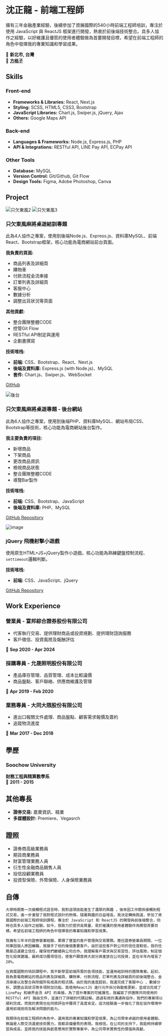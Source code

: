 # 沈正龍 - 前端工程師

擁有三年金融產業經驗，後續參加了資展國際的540小時前端工程師培訓，專注於使用 JavaScript 與 ReactJS 框架進行開發，熱衷於前後端技術整合。具多人協作之經驗，以好維護且優質的使用者體驗做為首要開發目標，希望在前端工程師的角色中發揮我的專業知識和學習成果。

📍 **新北市, 台灣**  
📧 **[方格子](https://vocus.cc/salon/666faabffd897800010a73bf)**

## Skills

### Front-end
- **Frameworks & Libraries:** React, Next.js
- **Styling:** SCSS, HTML5, CSS3, Bootstrap
- **JavaScript Libraries:** Chart.js, Swiper.js, jQuery, Ajax
- **Others:** Google Maps API

### Back-end
- **Languages & Frameworks:** Node.js, Express.js, PHP
- **API & Integrations:** RESTful API, LINE Pay API, ECPay API

### Other Tools
- **Database:** MySQL
- **Version Control:** Git/Github, Git Flow
- **Design Tools:** Figma, Adobe Photoshop, Canva

## Project
![只欠東風2](https://github.com/user-attachments/assets/efa4d8c0-720c-471b-af0e-3aa58aab9d23)
![只欠東風3](https://github.com/user-attachments/assets/aefe9f2f-51e9-442b-bb95-4e10e736f6c4)


### 只欠東風麻將桌遊結訓專題
此為4人協作之專案，使用到後端Node.js、Express.js、資料庫MySQL、前端React、Bootstrap框架，核心功能為電商網站前台頁面。 

**我負責的頁面:**
- 商品列表及詳細頁
- 購物車
- 付款流程金流串接
- 訂單列表及詳細頁
- 客服中心
- 數據分析
- 調整出貨狀況等頁面

**其他貢獻:**
- 整合團隊整體CODE
- 控管Git Flow
- RESTful API制定與運用
- 企劃書撰寫

**技術堆栈:**
- **前端:** CSS、Bootstrap、React、Next.js
- **後端及資料庫:** Express.js (with Node.js)、MySQL
- **套件:** Chart.js、Swiper.js、WebSocket

[GitHub](https://github.com/bearlong/EastWind)

![後台](https://github.com/user-attachments/assets/6fac801a-ba5d-44cd-8bdd-c5a00793f807)

### 只欠東風麻將桌遊專題 - 後台網站 
此為6人協作之專案，使用到後端PHP、資料庫MySQL、網站布局CSS、Bootstrap等技術，核心功能為電商網站後台製作。

**我主要負責的項目:**
- 新增商品
- 下架商品
- 更改商品資訊
- 檢視商品狀態
- 整合團隊整體CODE
- 導覽Bar製作

**技術堆栈:**
- **前端:** CSS、Bootstrap、JavaScript 
- **後端及資料庫:** PHP、MySQL

[GitHub Repository](https://github.com/bearlong/mahjong)

![image](https://github.com/user-attachments/assets/e3ca1cf7-5bda-46d0-91a5-d3b31f13542e)

### jQuery 飛機射擊小遊戲 
使用原生HTML+JS+jQuery製作小遊戲，核心功能為熟練鍵盤控制流程、`settimeout`邏輯判斷。

**技術堆栈:**
- **前端:** CSS、JavaScript、jQuery

[GitHub Repository](https://github.com/bearlong/shootgame)

## Work Experience

### 營業員 - 富邦綜合證券股份有限公司
- 代客執行交易、提供理財商品或投資規劃、提供理財諮詢服務
- 客戶徵信、投資風險及報酬評估

📅 **Sep 2020 - Apr  2024**

### 採購專員 - 允晟照明股份有限公司
- 產品庫存管理、品質管理、成本比較議價
- 商品盤點、客戶聯絡、供應商維護及管理

📅 **Apr 2019 - Feb 2020**

### 業務專員 - 大同大隈股份有限公司
- 進出口報關文件處理、商品盤點、顧客需求報價及簽約
- 追蹤物流進度

📅 **Mar 2017 - Dec 2018**

## 學歷

### Soochow University
**財務工程與精算數學系**  
📅 **2011 - 2015**

## 其他專長
- **證券交易:** 嘉實資訊、精業
- **多媒體設計:** Premiere、Vegasrch

## 證照
- 證券商高級業務員
- 期貨商業務員
- 財富管理業務人員
- 衍生性金融商品銷售人員
- 投信投顧業務員
- 投資型保險、外幣保險、人身保險業務員

## 自傳

    大學時期第一次接觸程式語言時，我對這項技能產生了濃厚的興趣 ，後來因工作關係接觸到程式交易，進一步激發了我對程式設計的熱情。隨著興趣的日益增長，我決定轉換跑道，參加了資展國際的前端工程師培訓課程，專注於 JavaScript 和 ReactJS 的開發與前後端整合，同時也具多人協作之經驗。如今，我致力於提供高質量、易於維護的使用者體驗作為開發首要目標。希望在前端工程師的角色中發揮我的專業知識和學習成果。

    我擁有三年半的證券營業經驗，累積了豐富的客戶管理與交易實務。擔任證券營業員期間，一位同事因個人原因離職，我接手了他的幾個重要客戶。由於這些客戶對公司的信任度較低，我的任務是迅速建立信任，確保他們繼續與公司合作。我理解客戶需求與交易習性，評估風險，制定個性化投資建議，最終成功獲得信任，使客戶願意將大部分資產放在公司投資，並在半年內增長了20%。

    在資展國際的培訓課程中，我不斷學習前端所需的各項技能，並運用結訓時的團隊專案。起初，我負責電商網站的商品列表及詳細頁、購物車、付款流程、訂單列表及詳細頁的前後端整合、金流串接以及整合與除錯所有成員的程式碼。由於我的進度超前，我還完成了客服中心 、數據分析、調整出貨狀況等多項附加功能。我使用ReactJS 進行元件拆分與動態更新，並成功完成了 LinePay 和綠界金流 API 的串接。為了提升專案的可維護性，我編寫了供團隊共同使用的 RESTful API 路由文件，並進行了詳細的代碼註解。透過有效的溝通與協作，我們的專案得以順利完成，而我的表現也在同儕評估中獲得了高度肯定。這次經驗進一步強化了我在協作環境中運用前端技術及解決問題的能力。

    我期待在前端工程師的角色中，運用我的專業知識和學習成果，為公司帶來卓越的使用者體驗。無論是人際交流還是技術實力，我都具備優秀的表現。我相信，在公司的支持下，我能夠持續學習與成長，並將我的技能與創意應用於實際專案中，為公司帶來實質性的價值與貢獻。
